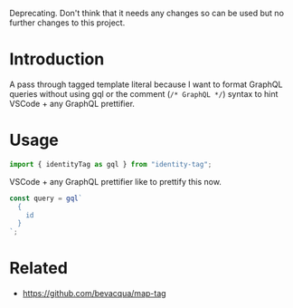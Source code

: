 Deprecating. Don't think that it needs any changes so can be used but no further changes to this project.

# Introduction

A pass through tagged template literal because I want to format GraphQL queries without using gql or the comment (`/* GraphQL */`) syntax to hint VSCode + any GraphQL prettifier.

# Usage

```ts
import { identityTag as gql } from "identity-tag";
```

VSCode + any GraphQL prettifier like to prettify this now.

```ts
const query = gql`
  {
    id
  }
`;
```

# Related

- https://github.com/bevacqua/map-tag
